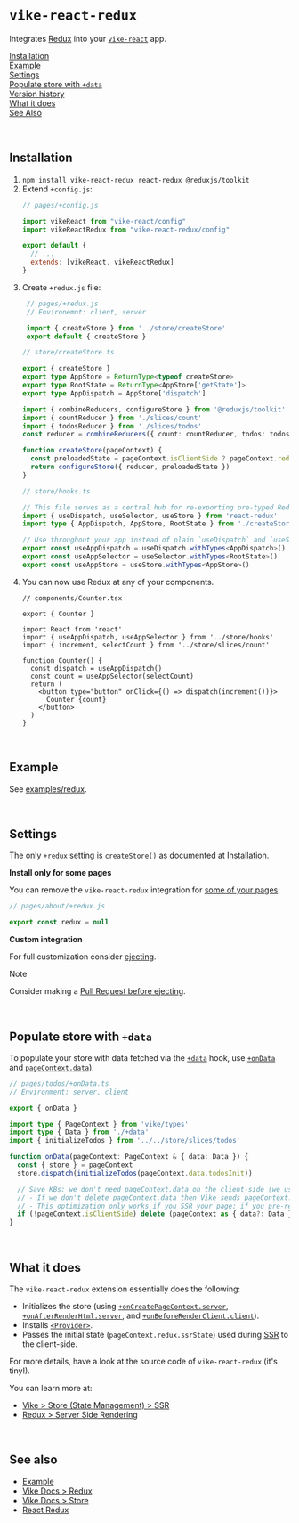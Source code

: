 # `vike-react-redux`

Integrates [Redux](https://react-redux.js.org) into your [`vike-react`](https://vike.dev/vike-react) app.

[Installation](#installation)  
[Example](#example)  
[Settings](#settings)  
[Populate store with `+data`](#populate-store-with-data)  
[Version history](https://github.com/vikejs/vike-react/blob/main/packages/vike-react-redux/CHANGELOG.md)  
[What it does](#what-it-does)  
[See Also](#see-also)  


<br/>

## Installation

1. `npm install vike-react-redux react-redux @reduxjs/toolkit`
1. Extend `+config.js`:
   ```js
   // pages/+config.js

   import vikeReact from "vike-react/config"
   import vikeReactRedux from "vike-react-redux/config"

   export default {
     // ...
     extends: [vikeReact, vikeReactRedux]
   }
   ```
1. Create `+redux.js` file:
   ```js
    // pages/+redux.js
    // Environemnt: client, server

    import { createStore } from '../store/createStore'
    export default { createStore }
    ```
    ```ts
    // store/createStore.ts

    export { createStore }
    export type AppStore = ReturnType<typeof createStore>
    export type RootState = ReturnType<AppStore['getState']>
    export type AppDispatch = AppStore['dispatch']

    import { combineReducers, configureStore } from '@reduxjs/toolkit'
    import { countReducer } from './slices/count'
    import { todosReducer } from './slices/todos'
    const reducer = combineReducers({ count: countReducer, todos: todosReducer })

    function createStore(pageContext) {
      const preloadedState = pageContext.isClientSide ? pageContext.redux.ssrState : undefined
      return configureStore({ reducer, preloadedState })
    }
   ```
   ```ts
   // store/hooks.ts

   // This file serves as a central hub for re-exporting pre-typed Redux hooks.
   import { useDispatch, useSelector, useStore } from 'react-redux'
   import type { AppDispatch, AppStore, RootState } from './createStore'

   // Use throughout your app instead of plain `useDispatch` and `useSelector`
   export const useAppDispatch = useDispatch.withTypes<AppDispatch>()
   export const useAppSelector = useSelector.withTypes<RootState>()
   export const useAppStore = useStore.withTypes<AppStore>()
   ```
1. You can now use Redux at any of your components.
   ```tsx
   // components/Counter.tsx

   export { Counter }

   import React from 'react'
   import { useAppDispatch, useAppSelector } from '../store/hooks'
   import { increment, selectCount } from '../store/slices/count'

   function Counter() {
     const dispatch = useAppDispatch()
     const count = useAppSelector(selectCount)
     return (
       <button type="button" onClick={() => dispatch(increment())}>
         Counter {count}
       </button>
     )
   }
   ```


<br/>

## Example

See [examples/redux](https://github.com/vikejs/vike-react/tree/main/examples/redux).


<br/>

## Settings

The only `+redux` setting is `createStore()` as documented at [Installation](#installation).

**Install only for some pages**

You can remove the `vike-react-redux` integration for [some of your pages](https://vike.dev/config#inheritance):

```js
// pages/about/+redux.js

export const redux = null
```

**Custom integration**

For full customization consider [ejecting](https://vike.dev/eject).

> [!NOTE]
> Consider making a [Pull Request before ejecting](https://vike.dev/eject#when-to-eject).


<br/>

## Populate store with `+data`

To populate your store with data fetched via the [`+data`](https://vike.dev/data) hook, use [`+onData`](https://vike.dev/onData) and [`pageContext.data`](https://vike.dev/pageContext#data)).

```ts
// pages/todos/+onData.ts
// Environment: server, client

export { onData }

import type { PageContext } from 'vike/types'
import type { Data } from './+data'
import { initializeTodos } from '../../store/slices/todos'

function onData(pageContext: PageContext & { data: Data }) {
  const { store } = pageContext
  store.dispatch(initializeTodos(pageContext.data.todosInit))

  // Save KBs: we don't need pageContext.data on the client-side (we use the store instead)
  // - If we don't delete pageContext.data then Vike sends pageContext.data to the client-side
  // - This optimization only works if you SSR your page: if you pre-render your page then don't do this
  if (!pageContext.isClientSide) delete (pageContext as { data?: Data }).data
}
```


<br/>

## What it does

The `vike-react-redux` extension essentially does the following:
 - Initializes the store (using [`+onCreatePageContext.server`](https://vike.dev/onCreatePageContext), [`+onAfterRenderHtml.server`](https://vike.dev/onAfterRenderHtml), and [`+onBeforeRenderClient.client`](https://vike.dev/onBeforeRenderClient)).
 - Installs [`<Provider>`](https://react-redux.js.org/api/provider).
 - Passes the initial state (`pageContext.redux.ssrState`) used during [SSR](https://vike.dev/ssr) to the client-side.

For more details, have a look at the source code of `vike-react-redux` (it's tiny!).

You can learn more at:
 - [Vike > Store (State Management) > SSR](https://vike.dev/store#ssr)
 - [Redux > Server Side Rendering](https://redux.js.org/usage/server-rendering)


<br/>

## See also

- [Example](https://github.com/vikejs/vike-react/tree/main/examples/redux)
- [Vike Docs > Redux](https://vike.dev/redux)
- [Vike Docs > Store](https://vike.dev/store)
- [React Redux](https://react-redux.js.org)
